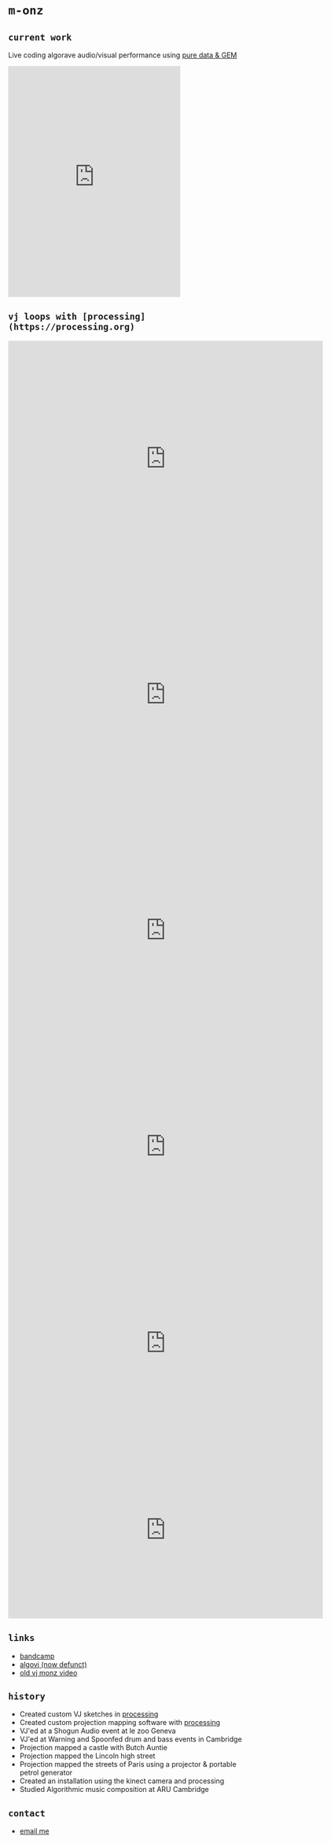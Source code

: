 
# `m-onz`

## `current work`

Live coding algorave audio/visual performance using [pure data & GEM](https://puredata.info/)

<iframe style="border: 0; width: 350px; height: 470px;" src="https://bandcamp.com/EmbeddedPlayer/album=1480320344/size=large/bgcol=ffffff/linkcol=0687f5/tracklist=false/transparent=true/" seamless><a href="https://vjmonz.bandcamp.com/album/prototype-pd">prototype.pd by vjmonz</a></iframe>

## `vj loops with [processing](https://processing.org)`

<iframe src="https://player.vimeo.com/video/401996762" width="640" height="480" frameborder="0" allow="autoplay; fullscreen; picture-in-picture" allowfullscreen></iframe>

<iframe src="https://player.vimeo.com/video/402000300" width="640" height="480" frameborder="0" allow="autoplay; fullscreen; picture-in-picture" allowfullscreen></iframe>

<iframe src="https://player.vimeo.com/video/401997490" width="640" height="480" frameborder="0" allow="autoplay; fullscreen; picture-in-picture" allowfullscreen></iframe>

<iframe src="https://player.vimeo.com/video/35968363" width="640" height="400" frameborder="0" allow="autoplay; fullscreen; picture-in-picture" allowfullscreen></iframe>

<iframe src="https://player.vimeo.com/video/34542430" width="640" height="400" frameborder="0" allow="autoplay; fullscreen; picture-in-picture" allowfullscreen></iframe>

<iframe src="https://player.vimeo.com/video/64168618" width="640" height="360" frameborder="0" allow="autoplay; fullscreen; picture-in-picture" allowfullscreen></iframe>

## `links`
* [bandcamp](https://m-onz.bandcamp.com)
* [algovj (now defunct)](https://vimeo.com/algovj)
* [old vj monz video](https://vimeo.com/64168618)

## `history`

* Created custom VJ sketches in [processing](https://processing.org)
* Created custom projection mapping software with [processing](https://processing.org)
* VJ'ed at a Shogun Audio event at le zoo Geneva
* VJ'ed at Warning and Spoonfed drum and bass events in Cambridge
* Projection mapped a castle with Butch Auntie
* Projection mapped the Lincoln high street
* Projection mapped the streets of Paris using a projector & portable petrol generator
* Created an installation using the kinect camera and processing
* Studied Algorithmic music composition at ARU Cambridge

## `contact`

* [email me](mailto:m-onz@use.startmail.com)
